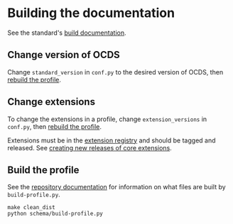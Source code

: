 # Building the documentation

See the standard's [build documentation](../../../standard/technical/build).

## Change version of OCDS

Change `standard_version` in `conf.py` to the desired version of OCDS, then [rebuild the profile](#build-the-profile).

## Change extensions

To change the extensions in a profile, change `extension_versions` in `conf.py`, then [rebuild the profile](#build-the-profile).

Extensions must be in the [extension registry](https://github.com/open-contracting/extension_registry) and should be tagged and released. See [creating new releases of core extensions](../../../standard/technical/deployment#create-new-releases-of-core-extensions).

## Build the profile

See the [repository documentation](../repository) for information on what files are built by `build-profile.py`.

```shell
make clean_dist
python schema/build-profile.py
```
